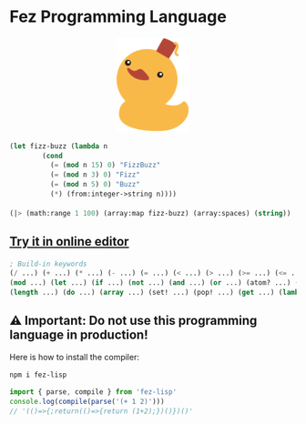 # Fez Programming Language

<p align="center">
<img width="128" src="./logo.svg"/>
</p>

```lisp
(let fizz-buzz (lambda n
        (cond
          (= (mod n 15) 0) "FizzBuzz"
          (= (mod n 3) 0) "Fizz"
          (= (mod n 5) 0) "Buzz"
          (*) (from:integer->string n))))

(|> (math:range 1 100) (array:map fizz-buzz) (array:spaces) (string))
```

## [Try it in online editor](https://at-290690.github.io/fez/)

```lisp
; Build-in keywords
(/ ...) (+ ...) (* ...) (- ...) (= ...) (< ...) (> ...) (>= ...) (<= ...) (& ...) (~ ...) (| ...) (^ ...) (<< ...) (>> ...)
(mod ...) (let ...) (if ...) (not ...) (and ...) (or ...) (atom? ...) (lambda? ...)
(length ...) (do ...) (array ...) (set! ...) (pop! ...) (get ...) (lambda ...) (apply ...) (throw ...)
```

## ⚠️ Important: Do not use this programming language in production!

Here is how to install the compiler:

```
npm i fez-lisp
```

```js
import { parse, compile } from 'fez-lisp'
console.log(compile(parse('(+ 1 2)')))
// '(()=>{;return(()=>{return (1+2);})()})()'
```
